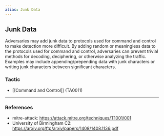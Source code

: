 ```yaml
---
alias: Junk Data
---
```


## Junk Data

Adversaries may add junk data to protocols used for command and control to make detection more difficult. By adding random or meaningless data to the protocols used for command and control, adversaries can prevent trivial methods for decoding, deciphering, or otherwise analyzing the traffic. Examples may include appending/prepending data with junk characters or writing junk characters between significant characters. 


### Tactic

- [[Command and Control]] (TA0011)


---
### References

- mitre-attack: https://attack.mitre.org/techniques/T1001/001
- University of Birmingham C2: https://arxiv.org/ftp/arxiv/papers/1408/1408.1136.pdf
